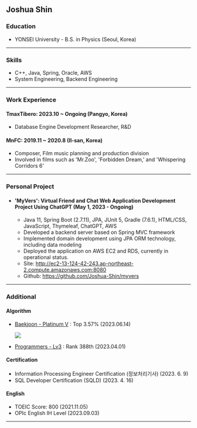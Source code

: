 ## Joshua Shin

### Education
- YONSEI University - B.S. in Physics (Seoul, Korea)

------------------------

### Skills
- C++, Java, Spring, Oracle, AWS
- System Engineering, Backend Engineering

------------------------

### Work Experience
#### TmaxTibero: 2023.10 ~ Ongoing (Pangyo, Korea) 
- Database Engine Development Researcher, R&D

#### MnFC: 2019.11 ~ 2020.8 (Il-san, Korea)
- Composer, Film music planning and production division
- Involved in films such as 'Mr.Zoo', 'Forbidden Dream,' and 'Whispering Corridors 6'

------------------------

### Personal Project
- #### 'MyVers': Virtual Friend and Chat Web Application Development Project Using ChatGPT (May 1, 2023 - Ongoing)
  - Java 11, Spring Boot (2.7.11), JPA, JUnit 5, Gradle (7.6.1), HTML/CSS, JavaScript, Thymeleaf, ChatGPT, AWS
  - Developed a backend server based on Spring MVC framework
  - Implemented domain development using JPA ORM technology, including data modeling
  - Deployed the application on AWS EC2 and RDS, currently in operational status.
  - Site: http://ec2-13-124-42-243.ap-northeast-2.compute.amazonaws.com:8080
  - Github: https://github.com/Joshua-Shin/myvers

------------------------
### Additional
#### Algorithm
- [Baekjoon - Platinum V](https://solved.ac/profile/sjh910805) : Top 3.57% (2023.06.14)
     
     
     <img src="http://mazassumnida.wtf/api/v2/generate_badge?boj=sjh910805">
- [Programmers - Lv3](https://career.programmers.co.kr/pr/sjh910805_1792) : Rank 388th (2023.04.01)


#### Certification
- Information Processing Engineer Certification (정보처리기사) (2023. 6. 9)
- SQL Developer Certification (SQLD) (2023. 4. 16)

#### English
- TOEIC Score: 800 (2021.11.05)
- OPIc English IH Level (2023.09.03)

<!--
#### 💳 Certification
- 정보처리기사 취득, 자격번호: 23201300235U, 발급기관: 한국산업인력공단 (2023.06.09)
- SQLD 취득, 자격번호: SQLD-048004155, 발급기관: 한국데이터산업진흥원 (2023.04.14)
- TOEIC 800점, 자격번호: 027116-0414004801, 발급기관: 한국토익위원회 (2021.11.05)
- OPIc IH등급, 자격번호: 2A5747329351, 발급기관: ACTFL (2023.09.03)
-->
-------
